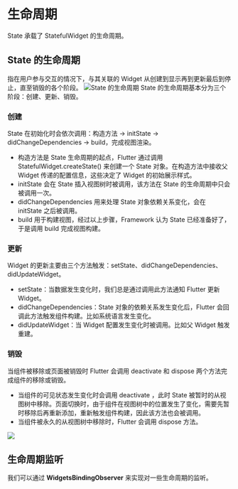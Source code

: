 # 生命周期
State 承载了 StatefulWidget 的生命周期。

## State 的生命周期
指在用户参与交互的情况下，与其关联的 Widget 从创建到显示再到更新最后到停止，直至销毁的各个阶段。
![State 的生命周期](https://static001.geekbang.org/resource/image/bb/84/bba88ebb44b7fdd6735f3ddb41106784.png)
State 的生命周期基本分为三个阶段：创建、更新、销毁。

### 创建
State 在初始化时会依次调用：构造方法 -> initState -> didChangeDependencies -> build，完成视图渲染。
* 构造方法是 State 生命周期的起点，Flutter 通过调用 StatefulWidget.createState() 来创建一个 State 对象。在构造方法中接收父 Widget 传递的配置信息，这些决定了 Widget 的初始展示样式。
* initState 会在 State 插入视图树时被调用，该方法在 State 的生命周期中只会被调用一次。
* didChangeDependencies 用来处理 State 对象依赖关系变化，会在 initState 之后被调用。
* build 用于构建视图，经过以上步骤，Framework 认为 State 已经准备好了，于是调用 build 完成视图构建。

### 更新
Widget 的更新主要由三个方法触发：setState、didChangeDependencies、didUpdateWidget。
* setState：当数据发生变化时，我们总是通过调用此方法通知 Flutter 更新 Widget。
* didChangeDependencies：State 对象的依赖关系发生变化后，Flutter 会回调此方法触发组件构建。比如系统语言发生变化。
* didUpdateWidget：当 Widget 配置发生变化时被调用。比如父 Widget 触发重建。

### 销毁
当组件被移除或页面被销毁时 Flutter 会调用 deactivate 和 dispose 两个方法完成组件的移除或销毁。
* 当组件的可见状态发生变化时会调用 deactivate ，此时 State 被暂时的从视图树中移除。页面切换时，由于组件在视图树中的位置发生了变化，需要先暂时移除后再重新添加，重新触发组件构建，因此该方法也会被调用。
* 当组件被永久的从视图树中移除时，Flutter 会调用 dispose 方法。

![](https://static001.geekbang.org/resource/image/aa/bc/aacfcfdb80038874251aa8ad93930abc.png)

## 生命周期监听
我们可以通过 **WidgetsBindingObserver** 来实现对一些生命周期的监听。
